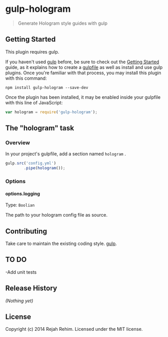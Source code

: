 gulp-hologram
=============

> Generate Hologram style guides with gulp

## Getting Started
This plugin requires gulp.

If you haven't used [gulp](http://gulpjs.com/) before, be sure to check out the [Getting Started](http://gulpjs.com/getting-started) guide, as it explains how to create a [gulpfile](http://gulpjs.com/sample-gulpfile) as well as install and use gulp plugins. Once you're familiar with that process, you may install this plugin with this command:

```shell
npm install gulp-hologram --save-dev
```

Once the plugin has been installed, it may be enabled inside your gulpfile with this line of JavaScript:

```js
var hologram = require('gulp-hologram');
```

## The "hologram" task

### Overview
In your project's gulpfile, add a section named `hologram` .

```js
gulp.src('config.yml')
        .pipe(hologram());
```

### Options

#### options.logging
Type: `Boolian`

The path to your hologram config file as source.

## Contributing
Take care to maintain the existing coding style. [gulp](http://gulpjs.com/).

## TO DO
 -Add unit tests
## Release History
_(Nothing yet)_

## License
Copyright (c) 2014 Rejah Rehim. Licensed under the MIT license.

